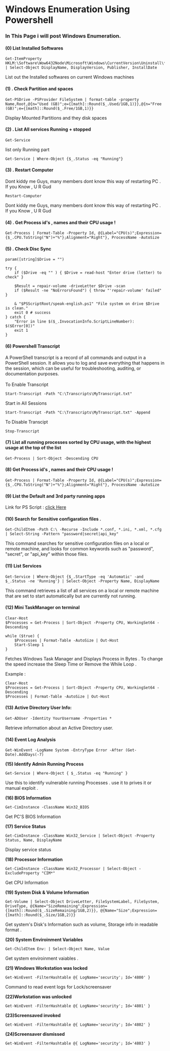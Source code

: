 # Windows Enumeration Using Powershell
### In This Page i will post Windows Enumeration. 


#### (0) List Installed Softwares 

```
Get-ItemProperty HKLM:\Software\Wow6432Node\Microsoft\Windows\CurrentVersion\Uninstall\* | Select-Object DisplayName, DisplayVersion, Publisher, InstallDate
```

List out the Installed softwares on current Windows machines
#### (1) . Check Partition and spaces 

```
Get-PSDrive -PSProvider FileSystem | format-table -property Name,Root,@{n="Used (GB)";e={[math]::Round($_.Used/1GB,1)}},@{n="Free (GB)";e={[math]::Round($_.Free/1GB,1)}}
```

Display Mounted Partitions and they disk spaces 

#### (2) . List All services Running + stopped

```
Get-Service
```

list only Running part 

```
Get-Service | Where-Object {$_.Status -eq "Running"}
```

#### (3) . Restart Computer
Dont kiddy me Guys, many members dont know this way of restarting PC . If you Know , U R Gud
```
Restart-Computer
```
Dont kiddy me Guys, many members dont know this way of restarting PC . If you Know , U R Gud


#### (4) . Get Process id's , names and their CPU usage !

```
Get-Process | Format-Table -Property Id, @{Label="CPU(s)";Expression={$_.CPU.ToString("N")+"%"};Alignment="Right"}, ProcessName -AutoSize
```

#### (5) . Check Disc Sync 

```
param([string]$Drive = "")

try {
	if ($Drive -eq "" ) { $Drive = read-host "Enter drive (letter) to check" }

	$Result = repair-volume -driveLetter $Drive -scan
	if ($Result -ne "NoErrorsFound") { throw "'repair-volume' failed" }

	& "$PSScriptRoot/speak-english.ps1" "File system on drive $Drive is clean."
	exit 0 # success
} catch {
	"Error in line $($_.InvocationInfo.ScriptLineNumber): $($Error[0])"
	exit 1
}

```

#### (6) Powershell Transcript

A PowerShell transcript is a record of all commands and output in a PowerShell session. It allows you to log and save everything that happens in the session, which can be useful for troubleshooting, auditing, or documentation purposes.
<br>
<br>
To Enable Transcript

```
Start-Transcript -Path "C:\Transcripts\MyTranscript.txt"
```

Start in All Sessions

```
Start-Transcript -Path "C:\Transcripts\MyTranscript.txt" -Append
```

To Disable Transcipt

`Stop-Transcript`

#### (7) List all running processes sorted by CPU usage, with the highest usage at the top of the list

```
Get-Process | Sort-Object -Descending CPU
```

#### (8)  Get Process id's , names and their CPU usage !

```
Get-Process | Format-Table -Property Id, @{Label="CPU(s)";Expression={$_.CPU.ToString("N")+"%"};Alignment="Right"}, ProcessName -AutoSize
```
#### (9) List the Default and 3rd party running apps 

Link for PS Script : <a href="https://github.com/Whitecat18/Ps-script-for-Hackers-and-Pentesters/blob/main/scripts/list_process.ps1" > click Here </a>

#### (10) Search for Sensitive configaration files .

```
Get-ChildItem -Path C:\ -Recurse -Include *.conf, *.ini, *.xml, *.cfg | Select-String -Pattern "password|secret|api_key"
```
This command searches for sensitive configuration files on a local or remote machine, and looks for common keywords such as "password", "secret", or "api_key" within those files.

#### (11) List Services 

```
Get-Service | Where-Object {$_.StartType -eq 'Automatic' -and $_.Status -ne 'Running'} | Select-Object -Property Name, DisplayName
```

This command retrieves a list of all services on a local or remote machine that are set to start automatically but are currently not running.

#### (12) Mini TaskManager on terminal 

```
Clear-Host
$Processes = Get-Process | Sort-Object -Property CPU, WorkingSet64 -Descending

while ($true) {
    $Processes | Format-Table -AutoSize | Out-Host
    Start-Sleep 1
}
```
Fetches Windows Task Manager and Displays Process in Bytes . To change the speed increase the Sleep Time or Remove the While Loop . 

Example : 

```
Clear-Host
$Processes = Get-Process | Sort-Object -Property CPU, WorkingSet64 -Descending
$Processes | Format-Table -AutoSize | Out-Host
```

#### (13) Active Directory User Info:

```
Get-ADUser -Identity YourUsername -Properties *
```

Retrieve information about an Active Directory user.

#### (14) Event Log Analysis

```
Get-WinEvent -LogName System -EntryType Error -After (Get-Date).AddDays(-7)
```

**(15) Identify Admin Running Process**

```
Get-Service | Where-Object { $_.Status -eq "Running" }
```

Use this to identify vulnerable running Processes . use it to prives it or manual exploit . 

**(16) BIOS Information**

```
Get-CimInstance -ClassName Win32_BIOS
```

Get PC'S BIOS Information

**(17) Service Status**

```
Get-CimInstance -ClassName Win32_Service | Select-Object -Property Status, Name, DisplayName
```

Display service status 

**(18) Processor Information**

```
Get-CimInstance -ClassName Win32_Processor | Select-Object -ExcludeProperty "CIM*"
```

Get CPU Information

**(19) System Disk & Volume Information**

```
Get-Volume | Select-Object DriveLetter, FileSystemLabel, FileSystem, DriveType, @{Name="SizeRemaining";Expression={[math]::Round($_.SizeRemaining/1GB,2)}}, @{Name="Size";Expression={[math]::Round($_.Size/1GB,2)}}
```

Get system's Disk's Information such as volume, Storage info in readable format .

**(20) System Enviroinment Variables**

```
Get-ChildItem Env: | Select-Object Name, Value
```

Get system enviroinment vaiables .

**(21) Windows Workstation was locked**

```
Get-WinEvent -FilterHashtable @{ LogName='security'; Id='4800' }
```

Command to read event logs for Lock/screensaver

**(22)Workstation was unlocked**

```
Get-WinEvent -FilterHashtable @{ LogName='security'; Id='4801' }
```

**(23)Screensaved invoked**

```
Get-WinEvent -FilterHashtable @{ LogName='security'; Id='4802' }
```

**(24)Screensaver dismissed**

```
Get-WinEvent -FilterHashtable @{ LogName='security'; Id='4803' }
```
